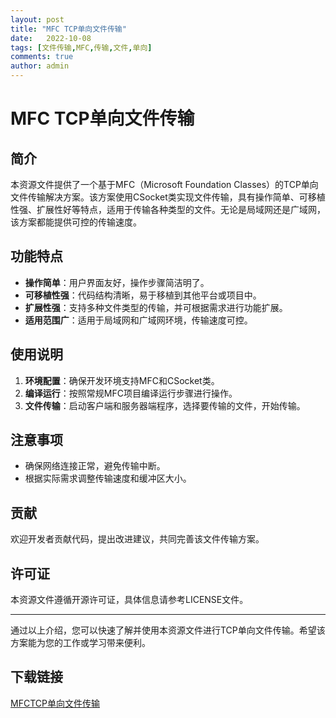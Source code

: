 ```yaml
---
layout: post
title: "MFC TCP单向文件传输"
date:   2022-10-08
tags: [文件传输,MFC,传输,文件,单向]
comments: true
author: admin
---
```

# MFC TCP单向文件传输

## 简介
本资源文件提供了一个基于MFC（Microsoft Foundation Classes）的TCP单向文件传输解决方案。该方案使用CSocket类实现文件传输，具有操作简单、可移植性强、扩展性好等特点，适用于传输各种类型的文件。无论是局域网还是广域网，该方案都能提供可控的传输速度。

## 功能特点
- **操作简单**：用户界面友好，操作步骤简洁明了。
- **可移植性强**：代码结构清晰，易于移植到其他平台或项目中。
- **扩展性强**：支持多种文件类型的传输，并可根据需求进行功能扩展。
- **适用范围广**：适用于局域网和广域网环境，传输速度可控。

## 使用说明
1. **环境配置**：确保开发环境支持MFC和CSocket类。
2. **编译运行**：按照常规MFC项目编译运行步骤进行操作。
3. **文件传输**：启动客户端和服务器端程序，选择要传输的文件，开始传输。

## 注意事项
- 确保网络连接正常，避免传输中断。
- 根据实际需求调整传输速度和缓冲区大小。

## 贡献
欢迎开发者贡献代码，提出改进建议，共同完善该文件传输方案。

## 许可证
本资源文件遵循开源许可证，具体信息请参考LICENSE文件。

---

通过以上介绍，您可以快速了解并使用本资源文件进行TCP单向文件传输。希望该方案能为您的工作或学习带来便利。

## 下载链接

[MFCTCP单向文件传输](https://pan.quark.cn/s/4ac76ec3f241)